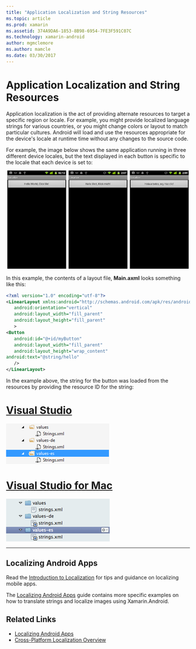 ```yaml
---
title: "Application Localization and String Resources"
ms.topic: article
ms.prod: xamarin
ms.assetid: 374A9DA6-1853-8B98-6954-7FE3F591C07C
ms.technology: xamarin-android
author: mgmclemore
ms.author: mamcle
ms.date: 03/30/2017
---
```


# Application Localization and String Resources

Application localization is the act of providing alternate resources to
target a specific region or locale. For example, you might provide
localized language strings for various countries, or you might change
colors or layout to match particular cultures. Android will load and
use the resources appropriate for the device's locale at runtime time
without any changes to the source code.

For example, the image below shows the same application running in
three different device locales, but the text displayed in each button
is specific to the locale that each device is set to:

[![Examples of three different locales](application-localization-images/01-click-me-sml.png)](application-localization-images/01-click-me.png)

In this example, the contents of a layout file, **Main.axml** looks
something like this:

```xml
<?xml version="1.0" encoding="utf-8"?>
<LinearLayout xmlns:android="http://schemas.android.com/apk/res/android"
   android:orientation="vertical"
   android:layout_width="fill_parent"
   android:layout_height="fill_parent"
   >
<Button  
   android:id="@+id/myButton"
   android:layout_width="fill_parent"
   android:layout_height="wrap_content"
android:text="@string/hello"
   />
</LinearLayout>
```

In the example above, the string for the button was loaded from the
resources by providing the resource ID for the string:

# [Visual Studio](#tab/vswin)

![Resource strings for three languages](application-localization-images/02-resource-strings-vs.png)
 
# [Visual Studio for Mac](#tab/vsmac)

![Resource strings for three languages](application-localization-images/02-resource-strings-xs.png)
 
-----
 
## Localizing Android Apps

Read the [Introduction to Localization](~/cross-platform/app-fundamentals/localization.md)
for tips and guidance on localizing mobile apps.

The [Localizing Android Apps](~/android/app-fundamentals/localization.md) guide contains
more specific examples on how to translate strings and localize images using
Xamarin.Android.



## Related Links

- [Localizing Android Apps](~/android/app-fundamentals/localization.md)
- [Cross-Platform Localization Overview](~/cross-platform/app-fundamentals/localization.md)

